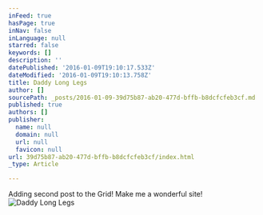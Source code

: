 ```yaml
---
inFeed: true
hasPage: true
inNav: false
inLanguage: null
starred: false
keywords: []
description: ''
datePublished: '2016-01-09T19:10:17.533Z'
dateModified: '2016-01-09T19:10:13.758Z'
title: Daddy Long Legs
author: []
sourcePath: _posts/2016-01-09-39d75b87-ab20-477d-bffb-b8dcfcfeb3cf.md
published: true
authors: []
publisher:
  name: null
  domain: null
  url: null
  favicon: null
url: 39d75b87-ab20-477d-bffb-b8dcfcfeb3cf/index.html
_type: Article

---
```

Adding second post to the Grid! Make me a wonderful site!
![Daddy Long Legs](https://s3-us-west-2.amazonaws.com/the-grid-img/p/d75832210dddb0f5346643abf140c5954ff06ae3.jpg)